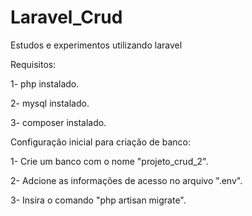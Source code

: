 # Laravel_Crud
Estudos e experimentos utilizando laravel

Requisitos:

1- php instalado.

2- mysql instalado.

3- composer instalado.

Configuração inicial para criação de banco:

1- Crie um banco com o nome "projeto_crud_2".

2- Adcione as informações de acesso no arquivo ".env".

3- Insira o comando "php artisan migrate".
